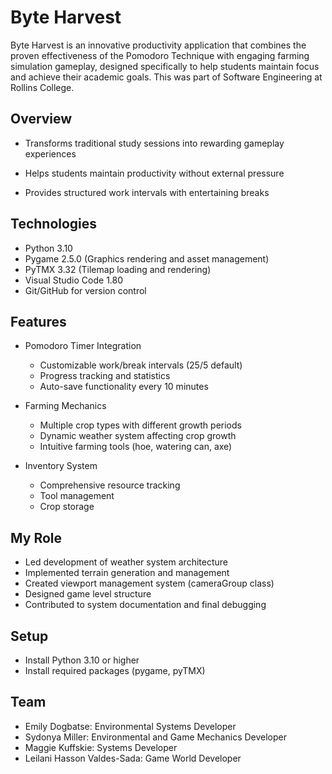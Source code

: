 
# Byte Harvest
Byte Harvest is an innovative productivity application that combines the proven effectiveness of the Pomodoro Technique with engaging farming simulation gameplay, designed specifically to help students maintain focus and achieve their academic goals. This was part of Software Engineering at Rollins College. 

## Overview
- Transforms traditional study sessions into rewarding gameplay experiences
  
- Helps students maintain productivity without external pressure
  
- Provides structured work intervals with entertaining breaks

## Technologies
- Python 3.10
- Pygame 2.5.0 (Graphics rendering and asset management)
- PyTMX 3.32 (Tilemap loading and rendering)
- Visual Studio Code 1.80
- Git/GitHub for version control

## Features
- Pomodoro Timer Integration
  - Customizable work/break intervals (25/5 default)
  - Progress tracking and statistics
  - Auto-save functionality every 10 minutes
    
- Farming Mechanics
  - Multiple crop types with different growth periods
  - Dynamic weather system affecting crop growth
  - Intuitive farming tools (hoe, watering can, axe)
    
- Inventory System
  - Comprehensive resource tracking
  - Tool management
  - Crop storage
    
## My Role
- Led development of weather system architecture
- Implemented terrain generation and management
- Created viewport management system (cameraGroup class)
- Designed game level structure
- Contributed to system documentation and final debugging

## Setup
- Install Python 3.10 or higher
- Install required packages (pygame, pyTMX)
    

## Team
- Emily Dogbatse: Environmental Systems Developer
- Sydonya Miller: Environmental and Game Mechanics Developer
- Maggie Kuffskie: Systems Developer
- Leilani Hasson Valdes-Sada: Game World Developer


